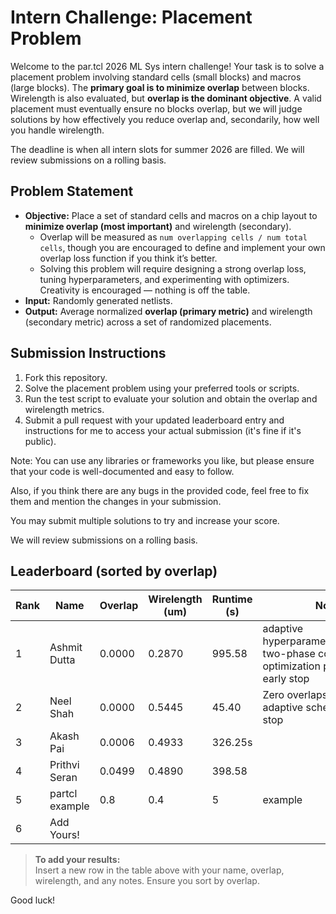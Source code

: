 # Intern Challenge: Placement Problem

Welcome to the par.tcl 2026 ML Sys intern challenge! Your task is to solve a placement problem involving standard cells (small blocks) and macros (large blocks). The **primary goal is to minimize overlap** between blocks. Wirelength is also evaluated, but **overlap is the dominant objective**. A valid placement must eventually ensure no blocks overlap, but we will judge solutions by how effectively you reduce overlap and, secondarily, how well you handle wirelength.

The deadline is when all intern slots for summer 2026 are filled. We will review submissions on a rolling basis.

## Problem Statement

- **Objective:** Place a set of standard cells and macros on a chip layout to **minimize overlap (most important)** and wirelength (secondary).  
  - Overlap will be measured as `num overlapping cells / num total cells`, though you are encouraged to define and implement your own overlap loss function if you think it’s better.  
  - Solving this problem will require designing a strong overlap loss, tuning hyperparameters, and experimenting with optimizers. Creativity is encouraged — nothing is off the table.  
- **Input:** Randomly generated netlists.  
- **Output:** Average normalized **overlap (primary metric)** and wirelength (secondary metric) across a set of randomized placements.  

## Submission Instructions

1. Fork this repository.  
2. Solve the placement problem using your preferred tools or scripts.  
3. Run the test script to evaluate your solution and obtain the overlap and wirelength metrics.  
4. Submit a pull request with your updated leaderboard entry and instructions for me to access your actual submission (it's fine if it's public).  

Note: You can use any libraries or frameworks you like, but please ensure that your code is well-documented and easy to follow.  

Also, if you think there are any bugs in the provided code, feel free to fix them and mention the changes in your submission.  

You may submit multiple solutions to try and increase your score.

We will review submissions on a rolling basis. 


## Leaderboard (sorted by overlap)

| Rank | Name            | Overlap     | Wirelength (um) | Runtime (s) | Notes                |
|------|-----------------|-------------|-----------------|-------------|----------------------|
| 1    | Ashmit Dutta    | 0.0000 | 0.2870 | 995.58   | adaptive hyperparameters/scheduler, two-phase constraint optimization problem + early stop
| 2    | Neel  Shah      | 0.0000      | 0.5445          | 45.40       |  Zero overlaps on all tests, adaptive schedule + early stop |
| 3    | Akash Pai       | 0.0006      | 0.4933          | 326.25s     |                      |
| 4    | Prithvi Seran   | 0.0499      | 0.4890          | 398.58      |                      |
| 5    | partcl example  | 0.8         | 0.4             | 5           | example              |
| 6    | Add Yours!      |             |                 |             |                      |

> **To add your results:**  
> Insert a new row in the table above with your name, overlap, wirelength, and any notes. Ensure you sort by overlap.

Good luck!
